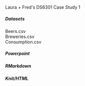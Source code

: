 Laura + Fred's DS6301 Case Study 1
##### Datasets
Beers.csv  
Breweries.csv  
Consumption.csv  
##### Powerpoint
##### RMarkdown
##### Knit/HTML
